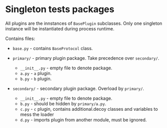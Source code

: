 # Singleton tests packages

All plugins are the innstances of `BasePlugin` subclasses. Only one singleton instance will be instantiated during process runtime.

Contains files:

* `base.py` - contains `BaseProtocol` class.
* `primary/` - primary plugin package. Take precedence over `secondary/`.
  
  * `__init__.py` - empty file to denote package.
  * `a.py` - `a` plugin.
  * `b.py` - `b` plugin.

* `secondary/` - secondary plugin package. Overload by `primary/`.

  * `__init__.py` - empty file to denote package.
  * `b.py` - should be hidden by `primary/a.py`.
  * `c.py` - `c` plugin, contains additional.decoy classes and variables to mess the loader
  * `d.py` - imports plugin from another module, must be ignored.